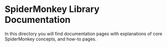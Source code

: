 # SpiderMonkey Library Documentation #

In this directory you will find documentation pages with explanations of
core SpiderMonkey concepts, and how-to pages.
